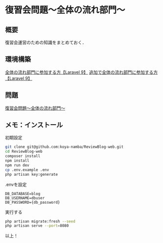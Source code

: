 # 復習会問題〜全体の流れ部門〜

## 概要
復習会運営のための知識をまとめておく．

## 環境構築
[全体の流れ部門に参加する方【Laravel 9】](https://notepm.jp/sharing/86fd9e6c-1c51-4dbf-bf83-bd5d51a676ad)
[追加で全体の流れ部門に参加する方【Laravel 9】](https://notepm.jp/sharing/39d06aba-2a77-467d-a63f-5a7c09a486c4)

## 問題
[復習会問題〜全体の流れ部門〜](https://notepm.jp/sharing/fcaffaf4-7446-4888-a657-7a5bc32e60a4)

## メモ：インストール
初期設定
```bash
git clone git@github.com:koya-namba/ReviewBlog-web.git
cd ReviewBlog-web
composer install
npm install
npm run dev
cp .env.example .env
php artisan key:generate
```

.envを設定
```.env
DB_DATABASE=blog
DB_USERNAME=dbuser
DB_PASSWORD={db_password}
```

実行する
```bash
php artisan migrate:fresh --seed
php artisan serve --port=8080
```
以上！

